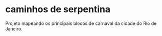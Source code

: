 # caminhos de serpentina
 Projeto mapeando os principais blocos de carnaval da cidade do Rio de Janeiro.
